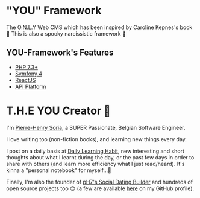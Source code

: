 # "YOU" Framework
The O.N.L.Y Web CMS which has been inspired by Caroline Kepnes's book 🔮 This is also a spooky narcissistic framework 👻


## YOU-Framework's Features

* [PHP 7.3+](http://php.net/releases/7_3_0.php)
* [Symfony 4](https://symfony.com)
* [ReactJS](https://reactjs.org)
* [API Platform](https://api-platform.com)


# T.H.E YOU Creator 🍳

I'm [Pierre-Henry Soria](http://ph7.me/about-me/), a SUPER Passionate, Belgian Software Engineer. 

I love writing too (non-fiction books), and learning new things every day.

I post on a daily basis at [Daily Learning Habit](http://dailylearninghabit.com), new interesting and short thoughts about what I learnt during the day, or the past few days in order to share with others (and learn more efficiency what I just read/heard). 
It's kinna a "personal notebook" for myself...🚣

Finally, I'm also the founder of [pH7's Social Dating Builder](https://github.com/pH7Software/pH7-Social-Dating-CMS) and hundreds of open source projects too 😊 (a  few are available [here](https://github.com/pH-7?tab=repositories) on my GitHub profile).
